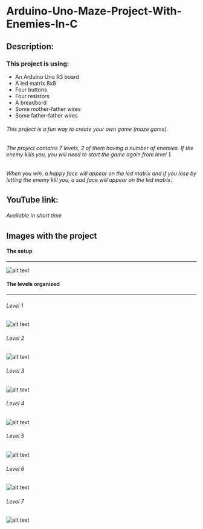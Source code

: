 # Arduino-Uno-Maze-Project-With-Enemies-In-C

## Description:

### This project is using:
+ An Arduino Uno R3 board
+ A led matrix 8x8
+ Four buttons
+ Four resistors
+ A breadbord
+ Some mother-father wires
+ Some father-father wires
      
###### This project is a fun way to create your own game (maze game).
###### The project contains 7 levels, 2 of them having a number of enemies. If the enemy kills you, you will need to start the game again from level 1.
###### When you win, a happy face will appear on the led matrix and if you lose by letting the enemy kill you, a sad face will appear on the led matrix.

## YouTube link:
###### Available in short time

## Images with the project

#### The setup 
---
![alt text](https://github.com/melisazanier/Arduino_Uno_maze_project_with_enemies/blob/master/ProjectSetup.jpg "Setup")

#### The levels organized 
---
###### Level 1
![alt text](https://github.com/melisazanier/Arduino_Uno_maze_project_with_enemies/blob/master/maps/map%201/1_map.png "Level 1")

###### Level 2
![alt text](https://github.com/melisazanier/Arduino_Uno_maze_project_with_enemies/blob/master/maps/map%202/2_map.png "Level 2")

###### Level 3
![alt text](https://github.com/melisazanier/Arduino_Uno_maze_project_with_enemies/blob/master/maps/map%203/3_map.png "Level 3")

###### Level 4
![alt text](https://github.com/melisazanier/Arduino_Uno_maze_project_with_enemies/blob/master/maps/map%204/4_map.png "Level 4")

###### Level 5
![alt text](https://github.com/melisazanier/Arduino_Uno_maze_project_with_enemies/blob/master/maps/map%205/5_map.png "Level 5")

###### Level 6
![alt text](https://github.com/melisazanier/Arduino_Uno_maze_project_with_enemies/blob/master/maps/map%206/6_map.png "Level 6")

###### Level 7
![alt text](https://github.com/melisazanier/Arduino_Uno_maze_project_with_enemies/blob/master/maps/map%207/7_map.png "Level 7")


